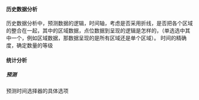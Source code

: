 #### 历史数据分析
历史数据分析中，预测数据的逻辑，时间轴，考虑是否采用折线，是否把各个区域的整合在一起，其中的区域数据，点位数据到呈现的逻辑是怎样的，（单选选中其中一个，例如区域数据，那数据呈现的是所有区域还是单个区域）。
时间的精确度，确定数量的等级
#### 统计分析
##### 预测
预测时间选择器的具体选项
